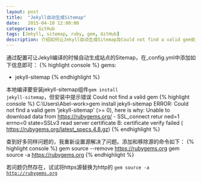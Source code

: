 ```yaml
---
layout: post
title:  "Jekyll自动生成Sitemap"
date:   2015-04-10 12:00:00
categories: GitHub
tags: [Jekyll, sitemap, ruby, gem, GitHub]
description: 介绍如何让Jekyll自动生成Sitemap及Could not find a valid gem处理
---
```


通过配置可让Jekyll编译的时候自动生成站点的Sitemap，在_config.yml中添加如下信息即可：
{% highlight console %}
gems:
  - jekyll-sitemap
{% endhighlight %}

本地编译要安装jekyll-sitemap组件<code>gem install jekyll-sitemap</code>，但安装中提示错误 Could not find a valid gem
{% highlight console %}
C:\Users\Abel-work>gem install jekyll-sitemap
ERROR:  Could not find a valid gem 'jekyll-sitemap' (>= 0), here is why:
          Unable to download data from https://rubygems.org/ - SSL_connect retur
ned=1 errno=0 state=SSLv3 read server certificate B: certificate verify failed (
https://rubygems.org/latest_specs.4.8.gz)
{% endhighlight %}

查到好多同样问题的，我重新设置源解决了问题。添加和移除源的命令如下：
{% highlight console %}
gem source --remove https://rubygems.org
gem source -a https://rubygems.org
{% endhighlight %}

若问题仍然存在，试试将https源替换为http的 <code>gem source -a http://rubygems.org</code>